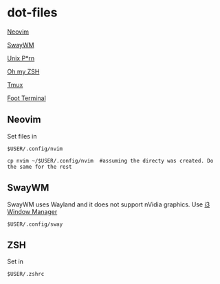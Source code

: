 # dot-files

[Neovim](https://neovim.io/)

[SwayWM](https://swaywm.org/)

[Unix P*rn](https://unixporn.github.io/)

[Oh my ZSH](https://ohmyz.sh/)

[Tmux](https://github.com/tmux/tmux/wiki)

[Foot Terminal](https://codeberg.org/dnkl/foot)

## Neovim 

Set files in 

    $USER/.config/nvim

    cp nvim ~/$USER/.config/nvim  #assuming the directy was created. Do the same for the rest

## SwayWM

SwayWM uses Wayland and it does not support nVidia graphics. Use [i3 Window Manager](https://i3wm.org/)

    $USER/.config/sway

## ZSH

Set in 

    $USER/.zshrc
